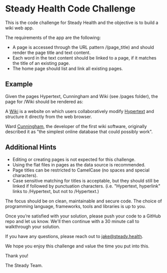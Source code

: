 # Steady Health Code Challenge

This is the code challenge for Steady Health and the objective is to build a wiki web app.

The requirements of the app are the following:

* A page is accessed through the URL pattern /(page_title) and should render the page title and text content.
* Each word in the text content should be linked to a page, if it matches the title of an existing page.
* The home page should list and link all existing pages.

## Example

Given the pages Hypertext, Cunningham and Wiki (see /pages folder), the page for /Wiki should be rendered as:

A <a href="/Wiki">Wiki</a> is a website on which users collaboratively modify <a href="/Hypertext">Hypertext</a>
and structure it directly from the web browser.

Ward <a href="/Cunningham">Cunningham</a>, the developer of the first wiki software,
originally described it as "the simplest online database that could possibly work".

## Additional Hints

* Editing or creating pages is not expected for this challenge.
* Using the flat files in pages as the data source is recommended.
* Page titles can be restricted to CamelCase (no spaces and special characters).
* Case sensitive matching for titles is acceptable, but they should still be linked if followed by punctuation characters. (i.e. "Hypertext, hyperlink" links to /Hypertext, but not to /Hypertext.)

The focus should be on clean, maintainable and secure code.
The choice of programming language, frameworks, tools and libraries is up to you.

Once you’re satisfied with your solution, please push your code to a GitHub repo and let us know.
We'll then continue with a 30 minute call to walkthrough your solution.

If you have any questions, please reach out to jake@steady.health.

We hope you enjoy this challenge and value the time you put into this.

Thank you!

The Steady Team.
